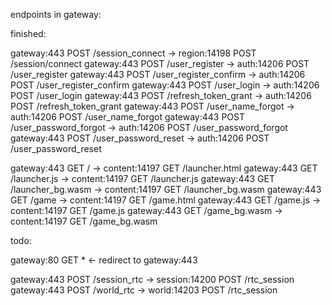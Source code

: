 endpoints in gateway:

finished:

gateway:443	POST 	/session_connect 	    -> region:14198	    POST	/session/connect
gateway:443	POST 	/user_register 		    -> auth:14206 		POST	/user_register
gateway:443	POST 	/user_register_confirm 	-> auth:14206 		POST	/user_register_confirm
gateway:443	POST 	/user_login 		    -> auth:14206 		POST	/user_login
gateway:443	POST 	/refresh_token_grant 	-> auth:14206 		POST	/refresh_token_grant
gateway:443	POST 	/user_name_forgot 	    -> auth:14206 		POST	/user_name_forgot
gateway:443	POST 	/user_password_forgot 	-> auth:14206 		POST	/user_password_forgot
gateway:443	POST 	/user_password_reset 	-> auth:14206 		POST	/user_password_reset

gateway:443 GET	    /			            -> content:14197    GET     /launcher.html
gateway:443 GET	    /launcher.js	        -> content:14197    GET     /launcher.js
gateway:443 GET	    /launcher_bg.wasm       -> content:14197    GET     /launcher_bg.wasm
gateway:443 GET	    /game		            -> content:14197    GET     /game.html
gateway:443 GET	    /game.js	            -> content:14197    GET     /game.js
gateway:443 GET	    /game_bg.wasm           -> content:14197    GET     /game_bg.wasm

todo:

gateway:80  GET	    *			            <- redirect to gateway:443

gateway:443 POST    /session_rtc            -> session:14200    POST    /rtc_session
gateway:443 POST    /world_rtc              -> world:14203      POST    /rtc_session